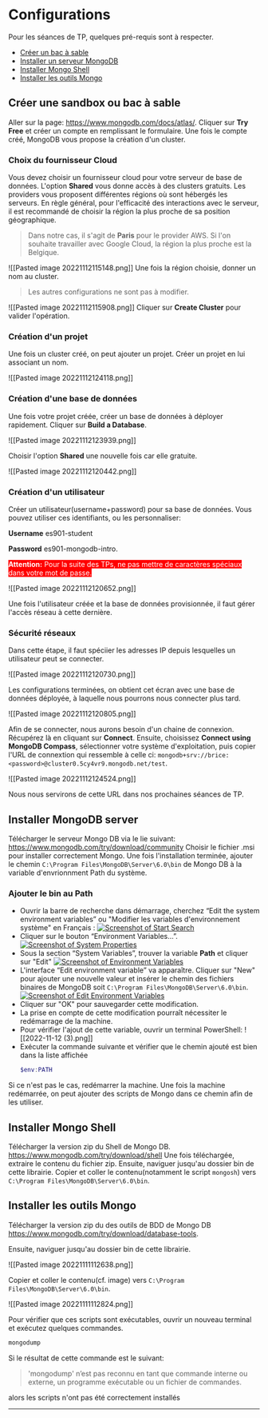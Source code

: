 # **Configurations**

Pour les séances de TP, quelques pré-requis sont à respecter.
- [Créer un bac à sable](#créer-une-sandbox-ou-bac-à-sable) 
- [Installer un serveur MongoDB](#installer-mongodb-server)
- [Installer Mongo Shell](#installer-mongo-shell)
- [Installer les outils Mongo](#installer-les-outils-mongo)

## **Créer une sandbox ou bac à sable**
Aller sur la page: https://www.mongodb.com/docs/atlas/.
Cliquer sur **Try Free** et créer un compte en remplissant le formulaire.
Une fois le compte créé, MongoDB vous propose la création d'un cluster.
### **Choix du fournisseur Cloud**
Vous devez choisir un fournisseur cloud pour votre serveur de base de données. 
L'option **Shared** vous donne accès à des clusters gratuits. Les providers vous proposent différentes régions où sont hébergés les serveurs. 
En règle général, pour l'efficacité des interactions avec le serveur, il est recommandé de choisir la région la plus proche de sa position géographique. 
>Dans notre cas, il s'agit de **Paris** pour le provider AWS. Si l'on souhaite travailler avec Google Cloud, la région la plus proche est la Belgique.

![[Pasted image 20221112115148.png]]
Une fois la région choisie, donner un nom au cluster. 
>Les autres configurations ne sont pas à modifier.

![[Pasted image 20221112115908.png]]
Cliquer sur **Create Cluster** pour valider l'opération.
### **Création d'un projet**
Une fois un cluster créé, on peut ajouter un projet. Créer un projet en lui associant un nom.

![[Pasted image 20221112124118.png]]
### **Création d'une base de données**
Une fois votre projet créée, créer un base de données à déployer rapidement. Cliquer sur **Build a Database**.

![[Pasted image 20221112123939.png]]

Choisir l'option **Shared** une nouvelle fois car elle gratuite.

![[Pasted image 20221112120442.png]]

### **Création d'un utilisateur**
Créer un utilisateur(username+password) pour sa base de données.
Vous pouvez utiliser ces identifiants, ou les personnaliser:

**Username** es901-student 

**Password** es901-mongodb-intro.

<span style="background:red; color:white"><b>Attention:</b> Pour la suite des TPs, ne pas mettre de caractères spéciaux dans votre mot de passe.</span> 

![[Pasted image 20221112120652.png]]

Une fois l'utilisateur créée et la base de données provisionnée, il faut gérer l'accès réseau à cette dernière. 
### **Sécurité réseaux**
Dans cette étape, il faut spéciier les adresses IP depuis lesquelles un utilisateur peut se connecter.

![[Pasted image 20221112120730.png]]

Les configurations terminées, on obtient cet écran avec une base de données déployée, à laquelle nous pourrons nous connecter plus tard.

![[Pasted image 20221112120805.png]]

Afin de se connecter, nous aurons besoin d'un chaine de connexion. Récupérez là en cliquant sur **Connect**.
Ensuite, choisissez **Connect using MongoDB Compass**, sélectionner votre système d'exploitation, puis copier l'URL de connextion qui ressemble à celle ci:  `mongodb+srv://brice:<password>@cluster0.5cy4vr9.mongodb.net/test`.

![[Pasted image 20221112124524.png]]

Nous nous servirons de cette URL dans nos prochaines séances de TP.
## **Installer MongoDB server**
Télécharger le serveur Mongo DB via le lie suivant:
https://www.mongodb.com/try/download/community
Choisir le fichier .msi pour installer correctement Mongo.
Une fois l'installation terminée, ajouter le chemin `C:\Program Files\MongoDB\Server\6.0\bin` de Mongo DB à la variable d'envrionnment Path du système.
### **Ajouter le bin au Path**
- Ouvrir la barre de recherche dans démarrage,  cherchez “Edit the system environment variables” ou "Modifier les variables d'environnement système" en Français :
   [![Screenshot of Start Search](https://www.architectryan.com/static/start_menu-91c0473bae32fa3862658e4d6e62d75c-2facb.png)](https://www.architectryan.com/static/start_menu-91c0473bae32fa3862658e4d6e62d75c-2facb.png)
-   Cliquer sur le bouton “Environment Variables…”.[![Screenshot of System Properties](https://www.architectryan.com/static/system_properties-f3a4f86cdd178c48ed9d8398743f85df-39c95.png)](https://www.architectryan.com/static/system_properties-f3a4f86cdd178c48ed9d8398743f85df-39c95.png)
-   Sous la section “System Variables”, trouver la variable **Path** et cliquer sur "Edit"  [![Screenshot of Environment Variables](https://www.architectryan.com/static/select_row_and_edit-48423a2a0724e226bd3f69468d9eaabd-70c4b.png)](https://www.architectryan.com/static/select_row_and_edit-48423a2a0724e226bd3f69468d9eaabd-70c4b.png)
-   L'interface “Edit environment variable” va apparaître. Cliquer sur "New" pour ajouter une nouvelle valeur et insérer le chemin des fichiers binaires de MongoDB soit `C:\Program Files\MongoDB\Server\6.0\bin`.[![Screenshot of Edit Environment Variables](https://www.architectryan.com/static/edit_path_variable-42eb044d39582f04f1f213e17e4fcb30-c532b.png)](https://www.architectryan.com/static/edit_path_variable-42eb044d39582f04f1f213e17e4fcb30-c532b.png)
-   Cliquer sur "OK" pour sauvegarder cette modification.
-   La prise en compte de cette modification pourraît nécessiter le redémarrage de la machine.
-   Pour vérifier l'ajout de cette variable, ouvrir un terminal PowerShell:
    ![[2022-11-12 (3).png]]
  - Exécuter la commande suivante et vérifier que le chemin ajouté est bien dans la liste affichée
	```PowerShell
    $env:PATH
    ```
Si ce n'est pas le cas, redémarrer la machine.
Une fois la machine redémarrée, on peut ajouter des scripts de Mongo dans ce chemin afin de les utiliser.
## **Installer Mongo Shell**
Télécharger la version zip du Shell de Mongo DB. 
https://www.mongodb.com/try/download/shell
Une fois téléchargée, extraire le contenu du fichier zip.
Ensuite, naviguer jusqu'au dossier bin de cette librairie. Copier et coller le contenu(notamment le script `mongosh`) vers `C:\Program Files\MongoDB\Server\6.0\bin`.
## **Installer les outils Mongo**
Télécharger la version zip du des outils de BDD de Mongo DB
https://www.mongodb.com/try/download/database-tools.

Ensuite, naviguer jusqu'au dossier bin de cette librairie. 

![[Pasted image 20221111112638.png]]

Copier et coller le contenu(cf. image) vers `C:\Program Files\MongoDB\Server\6.0\bin`.

![[Pasted image 20221111112824.png]]

Pour vérifier que ces scripts sont exécutables, ouvrir un nouveau terminal et exécutez quelques commandes. 
```PowerShell
mongodump
```
Si le résultat de cette commande est le suivant:
>'mongodump' n’est pas reconnu en tant que commande interne
ou externe, un programme exécutable ou un fichier de commandes.

alors les scripts n'ont pas été correctement installés

---
